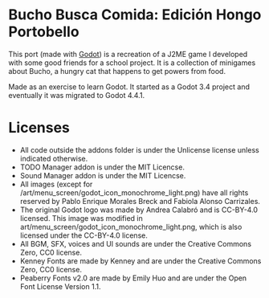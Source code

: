 # Bucho Busca Comida: Edición Hongo Portobello

This port (made with [Godot](https://godotengine.org)) is a recreation of a 
J2ME game I developed with some good friends for a school project. 
It is a collection of minigames about Bucho, a hungry cat that happens to get 
powers from food.

Made as an exercise to learn Godot. It started as a Godot 3.4 project and 
eventually it was migrated to Godot 4.4.1.

# Licenses

* All code outside the addons folder is under the Unlicense license unless indicated otherwise.
* TODO Manager addon is under the MIT Licencse.
* Sound Manager addon is under the MIT Licencse.
* All images (except for /art/menu_screen/godot_icon_monochrome_light.png) have all rights reserved by Pablo Enrique Morales Breck and Fabiola Alonso Carrizales.
* The original Godot logo was made by Andrea Calabró and is CC-BY-4.0 licensed. This image was modified in art/menu_screen/godot_icon_monochrome_light.png, which is also licensed under the CC-BY-4.0 license.
* All BGM, SFX, voices and UI sounds are under the Creative Commons Zero, CC0 license.
* Kenney Fonts are made by Kenney and are under the Creative Commons Zero, CC0 license.
* Peaberry Fonts v2.0 are made by Emily Huo and are under the Open Font License Version 1.1.
